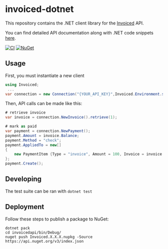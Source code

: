 # invoiced-dotnet

This repository contains the .NET client library for the [Invoiced](https://invoiced.com) API.

You can find detailed API documentation along with .NET code snippets [here](https://www.invoiced.com/resources/docs/api/?csharp).

[![CI](https://github.com/Invoiced/invoiced-dotnet/actions/workflows/ci.yml/badge.svg)](https://github.com/Invoiced/invoiced-dotnet/actions/workflows/ci.yml)
[![NuGet](https://img.shields.io/nuget/v/Invoiced.svg)](https://www.nuget.org/packages/Invoiced/)

## Usage

First, you must instantiate a new client

```c#
using Invoiced;
 ...
var connection = new Connection("{YOUR_API_KEY}",Invoiced.Environment.sandbox);
```

Then, API calls can be made like this:
```c#
# retrieve invoice
var invoice = connection.NewInvoice().retrieve(1);

# mark as paid
var payment = connection.NewPayment();
payment.Amount = invoice.Balance;
payment.Method = "check";
payment.AppliedTo = new[]
{
    new PaymentItem {Type = "invoice", Amount = 100, Invoice = invoice.Id}
};
payment.Create();
```

## Developing

The test suite can be ran with `dotnet test`

## Deployment

Follow these steps to publish a package to NuGet:

```
dotnet pack
cd invoicedapi/bin/Debug/
nuget push Invoiced.X.X.X.nupkg -Source https://api.nuget.org/v3/index.json
```